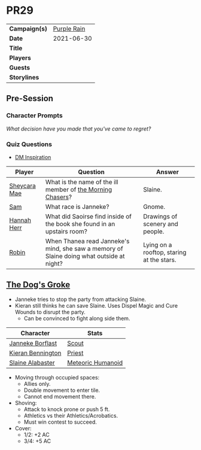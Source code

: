 # PR29

|||
| --- | --- |
| **Campaign(s)** | [Purple Rain](../campaigns/purple-rain.md) | session.3
| **Date** | 2021-06-30 |
| **Title** | |
| **Players** | |
| **Guests** | |
| **Storylines** | |

## Pre-Session

### Character Prompts

*What decision have you made that you've came to regret?*

### Quiz Questions

- [DM Inspiration](../mechanics/dm-inspiration.md)

| Player | Question | Answer |
| --- | --- | --- |
| [Sheycara Mae](../players/sheycara-mae.md) | What is the name of the ill member of [the Morning Chasers](../organisations/the-morning-chasers.md)? | Slaine. |
| [Sam](../players/sam.md) | What race is Janneke? | Gnome. |
| [Hannah Herr](../players/hannah-herr.md) | What did Saoirse find inside of the book she found in an upstairs room? | Drawings of scenery and people. |
| [Robin](../players/robin.md) | When Thanea read Janneke's mind, she saw a memory of Slaine doing what outside at night? | Lying on a rooftop, staring at the stars. |

## [The Dog's Groke](../places/buildings/inns-taverns/the-dogs-groke.md)

- Janneke tries to stop the party from attacking Slaine.
- Kieran still thinks he can save Slaine. Uses Dispel Magic and Cure Wounds to disrupt the party.
  - Can be convinced to fight along side them.

| Character | Stats |
| --- | --- |
| [Janneke Borflast](../characters/janneke-borflast.md) | [Scout](https://www.dndbeyond.com/monsters/scout)
| [Kieran Bennington](../characters/kieran-bennington.md) | [Priest](https://www.dndbeyond.com/monsters/priest) |
| [Slaine Alabaster](../characters/slaine-alabaster.md) | [Meteoric Humanoid](../creatures/meteoric-humanoid.md) |

- Moving through occupied spaces:
  - Allies only.
  - Double movement to enter tile.
  - Cannot end movement there.
- Shoving:
  - Attack to knock prone or push 5 ft.
  - Athletics vs their Athletics/Acrobatics.
  - Must win contest to succeed.
- Cover:
  - 1/2: +2 AC
  - 3/4: +5 AC
